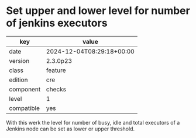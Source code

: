 [//]: # (werk v2)
# Set upper and lower level for number of jenkins executors

key        | value
---------- | ---
date       | 2024-12-04T08:29:18+00:00
version    | 2.3.0p23
class      | feature
edition    | cre
component  | checks
level      | 1
compatible | yes

With this werk the level for number of busy, idle and total executors of a
Jenkins node can be set as lower or upper threshold.

